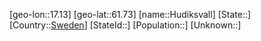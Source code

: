 ﻿---
location: [61.73,17.13]
type: City
tags:
- geo/City


SpocWebEntityId: 31049
isDeleted: false
confidential: public

---
[geo-lon::17.13]
[geo-lat::61.73]
[name::Hudiksvall]
[State::]
[Country::[Sweden](geo/Continent/Europe/Sweden.md)]
[StateId::]
[Population::]
[Unknown::]

